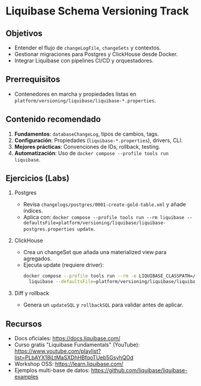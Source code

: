 # Liquibase Schema Versioning Track

## Objetivos
- Entender el flujo de `changeLogFile`, `changeSets` y contextos.
- Gestionar migraciones para Postgres y ClickHouse desde Docker.
- Integrar Liquibase con pipelines CI/CD y orquestadores.

## Prerrequisitos
- Contenedores en marcha y propiedades listas en `platform/versioning/liquibase/liquibase-*.properties`.

## Contenido recomendado
1. **Fundamentos**: `databaseChangeLog`, tipos de cambios, tags.
2. **Configuración**: Propiedades (`liquibase-*.properties`), drivers, CLI.
3. **Mejores prácticas**: Convenciones de IDs, rollback, testing.
4. **Automatización**: Uso de `docker compose --profile tools run liquibase`.

## Ejercicios (Labs)
1) Postgres
   - Revisa `changelogs/postgres/0001-create-gold-table.xml` y añade índices.
   - Aplica con: `docker compose --profile tools run --rm liquibase --defaultsFile=platform/versioning/liquibase/liquibase-postgres.properties update`.

2) ClickHouse
   - Crea un changeSet que añada una materialized view para agregados.
   - Ejecuta update (requiere driver):
     ```bash
     docker compose --profile tools run --rm -e LIQUIBASE_CLASSPATH=/liquibase/drivers/liquibase-clickhouse-extension.jar \
       liquibase --defaultsFile=platform/versioning/liquibase/liquibase-clickhouse.properties update
     ```

3) Diff y rollback
   - Genera un `updateSQL` y `rollbackSQL` para validar antes de aplicar.

## Recursos
- Docs oficiales: https://docs.liquibase.com/
- Curso gratis "Liquibase Fundamentals" (YouTube): https://www.youtube.com/playlist?list=PLbAYX18iLtMaSXDhHBfqoTUeb5GsyhQOd
- Workshop OSS: https://learn.liquibase.com/
- Ejemplos multi-base de datos: https://github.com/liquibase/liquibase-examples
